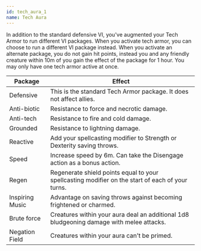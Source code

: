 ```yaml
---
id: tech_aura_1
name: Tech Aura
---
```

In addition to the standard defensive VI, you've augmented your Tech Armor to run different VI packages. When you activate
tech armor, you can choose to run a different VI package instead. When you activate an alternate package, you
do not gain hit points, instead you and any friendly creature within 10m of you gain
the effect of the package for 1 hour. You may only have one tech armor active at once.

Package | Effect
--- | ---
Defensive | This is the standard Tech Armor package. It does not affect allies.
Anti-biotic | Resistance to force and necrotic damage.
Anti-tech | Resistance to fire and cold damage.
Grounded | Resistance to lightning damage.
Reactive | Add your spellcasting modifier to Strength or Dexterity saving throws.
Speed | Increase speed by 6m. Can take the Disengage action as a bonus action.
Regen | Regenerate shield points equal to your spellcasting modifier on the start of each of your turns.
Inspiring Music | Advantage on saving throws against becoming frightened or charmed.
Brute force | Creatures within your aura deal an additional 1d8 bludgeoning damage with melee attacks.
Negation Field | Creatures within your aura can't be primed.
